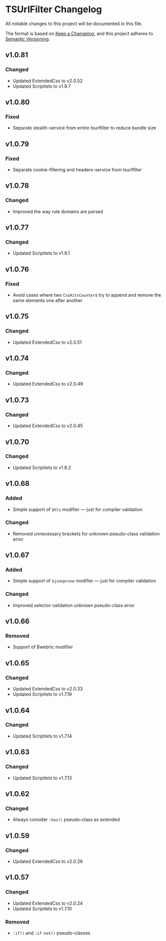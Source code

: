 # TSUrlFilter Changelog
All notable changes to this project will be documented in this file.

The format is based on [Keep a Changelog](https://keepachangelog.com/en/1.0.0/),
and this project adheres to [Semantic Versioning](https://semver.org/spec/v2.0.0.html).

<!-- TODO: versions 1.x changelog should be present in the master branch changelog as well -->

## v1.0.81

### Changed

- Updated ExtendedCss to v2.0.52
- Updated Scriptlets to v1.9.7


## v1.0.80

### Fixed

- Separate stealth-service from entire tsurlfilter to reduce bundle size


## v1.0.79

### Fixed

- Separate cookie-filtering and headers-service from tsurlfilter


## v1.0.78

### Changed

- Improved the way rule domains are parsed


## v1.0.77

### Changed

- Updated Scriptlets to v1.9.1


## v1.0.76

### Fixed

- Avoid cases where two `CssHitsCounter`s try to append and remove the same elements one after another


## v1.0.75

### Changed

- Updated ExtendedCss to v2.0.51


## v1.0.74

### Changed

- Updated ExtendedCss to v2.0.49


## v1.0.73

### Changed

- Updated ExtendedCss to v2.0.45


## v1.0.70

### Changed

- Updated Scriptlets to v1.8.2


## v1.0.68

### Added

- Simple support of `$hls` modifier — just for compiler validation

### Changed

- Removed unnecessary brackets for unknown pseudo-class validation error


## v1.0.67

### Added

- Simple support of `$jsonprune` modifier — just for compiler validation

### Changed

- Improved selector validation unknown pseudo-class error


## v1.0.66

### Removed

- Support of $webrtc modifier


## v1.0.65

### Changed

- Updated ExtendedCss to v2.0.33
- Updated Scriptlets to v1.7.19


## v1.0.64

### Changed

- Updated Scriptlets to v1.7.14


## v1.0.63

### Changed

- Updated Scriptlets to v1.7.13


## v1.0.62

### Changed

- Always consider `:has()` pseudo-class as extended


## v1.0.59

### Changed

- Updated ExtendedCss to v2.0.26


## v1.0.57

### Changed

- Updated ExtendedCss to v2.0.24
- Updated Scriptlets to v1.7.10

### Removed

- `:if()` and `:if-not()` pseudo-classes
